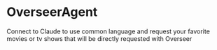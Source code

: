 # OverseerAgent
Connect to Claude to use common language and request your favorite movies or tv shows that will be directly requested with Overseer
